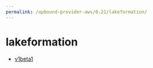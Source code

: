 ```yaml
---
permalink: /upbound-provider-aws/0.21/lakeformation/
---
```


# lakeformation



* [v1beta1](v1beta1/index.md)